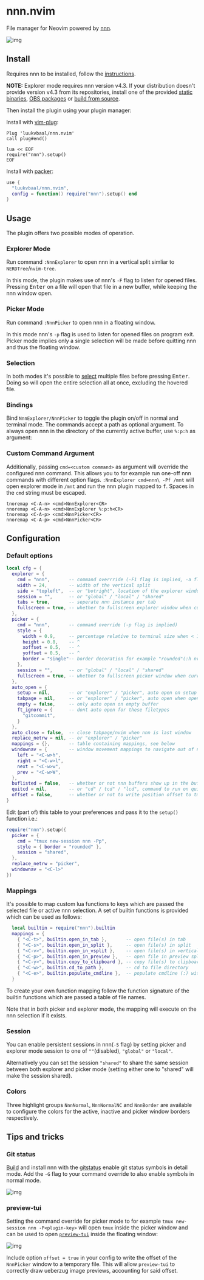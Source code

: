 # nnn.nvim

File manager for Neovim powered by [nnn](https://github.com/jarun/nnn).

<!-- panvimdoc-ignore-start -->

![img](https://user-images.githubusercontent.com/31730729/140781823-6810811c-9bd8-4ade-a1fe-5f225cb53c76.png)

<!-- panvimdoc-ignore-end -->

## Install

Requires nnn to be installed, follow the [instructions](https://github.com/jarun/nnn/wiki/Usage#installation).

**NOTE:** Explorer mode requires nnn version v4.3.
If your distribution doesn't provide version v4.3 from its repositories, install one of the provided [static binaries](https://github.com/jarun/nnn/releases/tag/v4.3), [OBS packages](https://software.opensuse.org//download.html?project=home%3Astig124%3Annn&package=nnn) or [build from source](https://github.com/jarun/nnn/wiki/Usage#from-source).

<!-- panvimdoc-ignore-start -->

Then install the plugin using your plugin manager:

Install with [vim-plug](https://github.com/junegunn/vim-plug):

```vim
Plug 'luukvbaal/nnn.nvim'
call plug#end()

lua << EOF
require("nnn").setup()
EOF
```

Install with [packer](https://github.com/wbthomason/packer.nvim):

```lua
use {
  "luukvbaal/nnn.nvim",
  config = function() require("nnn").setup() end
}
```

<!-- panvimdoc-ignore-end -->

## Usage

The plugin offers two possible modes of operation.

### Explorer Mode

Run command `:NnnExplorer` to open nnn in a vertical split simliar to `NERDTree`/`nvim-tree`.

In this mode, the plugin makes use of nnn's `-F` flag to listen for opened files. Pressing <kbd>Enter</kbd> on a file will open that file in a new buffer, while keeping the nnn window open.


### Picker Mode

Run command `:NnnPicker` to open nnn in a floating window.

In this mode nnn's `-p` flag is used to listen for opened files on program exit. Picker mode implies only a single selection will be made before quitting nnn and thus the floating window.

### Selection

In both modes it's possible to [select](https://github.com/jarun/nnn/wiki/concepts#selection) multiple files before pressing <kbd>Enter</kbd>. Doing so will open the entire selection all at once, excluding the hovered file.

### Bindings

Bind `NnnExplorer/NnnPicker` to toggle the plugin on/off in normal and terminal mode. The commands accept a path as optional argument. To always open nnn in the directory of the currently active buffer, use `%:p:h` as argument:

### Custom Command Argument

Additionally, passing `cmd=<custom command>` as argument will override the configured nnn command. This allows you to for example run one-off nnn commands with different option flags. `:NnnExplorer cmd=nnn\ -Pf /mnt` will open explorer mode in `/mnt` and run the nnn plugin mapped to <kbd>f</kbd>. Spaces in the `cmd` string must be escaped.

```vim
tnoremap <C-A-n> <cmd>NnnExplorer<CR>
nnoremap <C-A-n> <cmd>NnnExplorer %:p:h<CR>
tnoremap <C-A-p> <cmd>NnnPicker<CR>
nnoremap <C-A-p> <cmd>NnnPicker<CR>
```

## Configuration

### Default options

```lua
local cfg = {
  explorer = {
    cmd = "nnn",       -- command overrride (-F1 flag is implied, -a flag is invalid!)
    width = 24,        -- width of the vertical split
    side = "topleft",  -- or "botright", location of the explorer window
    session = "",      -- or "global" / "local" / "shared"
    tabs = true,       -- seperate nnn instance per tab
    fullscreen = true, -- whether to fullscreen explorer window when current tab is empty
  },
  picker = {
    cmd = "nnn",       -- command override (-p flag is implied)
    style = {
      width = 0.9,     -- percentage relative to terminal size when < 1, absolute otherwise
      height = 0.8,    -- ^
      xoffset = 0.5,   -- ^
      yoffset = 0.5,   -- ^
      border = "single"-- border decoration for example "rounded"(:h nvim_open_win)
    },
    session = "",      -- or "global" / "local" / "shared"
    fullscreen = true, -- whether to fullscreen picker window when current tab is empty
  },
  auto_open = {
    setup = nil,       -- or "explorer" / "picker", auto open on setup function
    tabpage = nil,     -- or "explorer" / "picker", auto open when opening new tabpage
    empty = false,     -- only auto open on empty buffer
    ft_ignore = {      -- dont auto open for these filetypes
      "gitcommit",
    }
  },
  auto_close = false,  -- close tabpage/nvim when nnn is last window
  replace_netrw = nil, -- or "explorer" / "picker"
  mappings = {},       -- table containing mappings, see below
  windownav = {        -- window movement mappings to navigate out of nnn
    left = "<C-w>h",
    right = "<C-w>l",
    next = "<C-w>w",
    prev = "<C-w>W",
  },
  buflisted = false,   -- whether or not nnn buffers show up in the bufferlist
  quitcd = nil,        -- or "cd" / tcd" / "lcd", command to run on quitcd file if found
  offset = false,      -- whether or not to write position offset to tmpfile(for use in preview-tui)
}
```

Edit (part of) this table to your preferences and pass it to the `setup()` function i.e.:

```lua
require("nnn").setup({
  picker = {
    cmd = "tmux new-session nnn -Pp",
    style = { border = "rounded" },
    session = "shared",
  },
  replace_netrw = "picker",
  windownav = "<C-l>"
})
```

### Mappings

It's possible to map custom lua functions to keys which are passed the selected file or active nnn selection.
A set of builtin functions is provided which can be used as follows:

```lua
  local builtin = require("nnn").builtin
  mappings = {
    { "<C-t>", builtin.open_in_tab },       -- open file(s) in tab
    { "<C-s>", builtin.open_in_split },     -- open file(s) in split
    { "<C-v>", builtin.open_in_vsplit },    -- open file(s) in vertical split
    { "<C-p>", builtin.open_in_preview },   -- open file in preview split keeping nnn focused
    { "<C-y>", builtin.copy_to_clipboard }, -- copy file(s) to clipboard
    { "<C-w>", builtin.cd_to_path },        -- cd to file directory
    { "<C-e>", builtin.populate_cmdline },  -- populate cmdline (:) with file(s)
  }
```

To create your own function mapping follow the function signature of the builtin functions which are passed a table of file names.

Note that in both picker and explorer mode, the mapping will execute on the nnn selection if it exists.

### Session

You can enable persistent sessions in nnn(`-S` flag) by setting picker and explorer mode session to one of `""`(disabled), `"global"` or `"local"`.

Alternatively you can set the session `"shared"` to share the same session between both explorer and picker mode (setting either one to "shared" will make the session shared).

### Colors

Three highlight groups `NnnNormal`, `NnnNormalNC` and `NnnBorder` are available to configure the colors for the active, inactive and picker window borders respectively.

## Tips and tricks

### Git status

[Build](https://github.com/jarun/nnn/tree/master/patches#list-of-patches) and install nnn with the [gitstatus](https://github.com/jarun/nnn/blob/master/patches/gitstatus/mainline.diff) enable git status symbols in detail mode. Add the `-G` flag to your command override to also enable symbols in normal mode.

<!-- panvimdoc-ignore-start -->

![img](https://user-images.githubusercontent.com/31730729/140726345-0d4005e4-0ed3-494f-9c51-bdac19f277f3.png)

<!-- panvimdoc-ignore-end -->

### preview-tui

Setting the command override for picker mode to for example `tmux new-session nnn -P<plugin-key>` will open `tmux` inside the picker window and can be used to open [`preview-tui`](https://github.com/jarun/nnn/blob/master/plugins/preview-tui) inside the floating window:

<!-- panvimdoc-ignore-start -->

![img](https://user-images.githubusercontent.com/31730729/140781363-fc81ccd0-c4f3-4cb8-a771-1c221dee603f.gif)

<!-- panvimdoc-ignore-end -->
Include option `offset = true` in your config to write the offset of the `NnnPicker` window to a temporary file. This will allow `preview-tui` to correctly draw ueberzug image previews, accounting for said offset.
